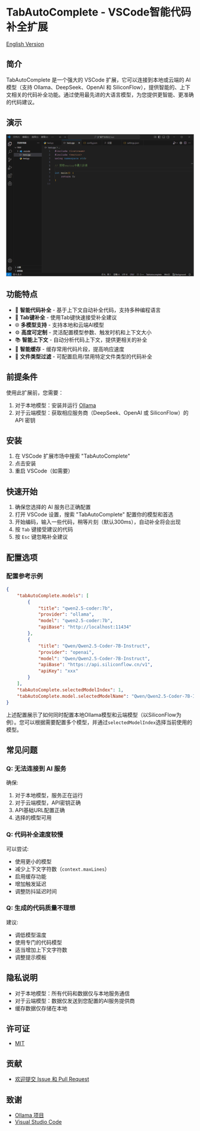 # TabAutoComplete - VSCode智能代码补全扩展

[English Version](README_EN.md)

## 简介

TabAutoComplete 是一个强大的 VSCode 扩展，它可以连接到本地或云端的 AI 模型（支持 Ollama、DeepSeek、OpenAI 和 SiliconFlow），提供智能的、上下文相关的代码补全功能。通过使用最先进的大语言模型，为您提供更智能、更准确的代码建议。

## 演示

![演示](https://raw.githubusercontent.com/JackyWongX/TabAutocomplete/main/images/show.gif)

## 功能特点

- 🚀 **智能代码补全** - 基于上下文自动补全代码，支持多种编程语言
- 🔄 **Tab键补全** - 使用Tab键快速接受补全建议
- 🌐 **多模型支持** - 支持本地和云端AI模型
- ⚙️ **高度可定制** - 灵活配置模型参数、触发时机和上下文大小
- 📚 **智能上下文** - 自动分析代码上下文，提供更相关的补全
- 💾 **智能缓存** - 缓存常用代码片段，提高响应速度
- 🎯 **文件类型过滤** - 可配置启用/禁用特定文件类型的代码补全

## 前提条件

使用此扩展前，您需要：

1. 对于本地模型：安装并运行 [Ollama](https://github.com/ollama/ollama)
2. 对于云端模型：获取相应服务商（DeepSeek、OpenAI 或 SiliconFlow）的 API 密钥

## 安装

1. 在 VSCode 扩展市场中搜索 "TabAutoComplete"
2. 点击安装
3. 重启 VSCode（如需要）

## 快速开始

1. 确保您选择的 AI 服务已正确配置
2. 打开 VSCode 设置，搜索 "TabAutoComplete" 配置你的模型和首选
3. 开始编码，输入一些代码，稍等片刻（默认300ms），自动补全将会出现
4. 按 `Tab` 键接受建议的代码
5. 按 `Esc` 键忽略补全建议

## 配置选项

### 配置参考示例

```json
{
    "tabAutoComplete.models": [
        {
            "title": "qwen2.5-coder:7b",
            "provider": "ollama",
            "model": "qwen2.5-coder:7b",
            "apiBase": "http://localhost:11434"
        },
        {
            "title": "Qwen/Qwen2.5-Coder-7B-Instruct",
            "provider": "openai",
            "model": "Qwen/Qwen2.5-Coder-7B-Instruct",
            "apiBase": "https://api.siliconflow.cn/v1",
            "apiKey": "xxx"
        }
    ],
    "tabAutoComplete.selectedModelIndex": 1,
    "tabAutoComplete.model.selectedModelName": "Qwen/Qwen2.5-Coder-7B-Instruct"
}
```

上述配置展示了如何同时配置本地Ollama模型和云端模型（以SiliconFlow为例）。您可以根据需要配置多个模型，并通过`selectedModelIndex`选择当前使用的模型。

## 常见问题

### Q: 无法连接到 AI 服务

确保:
1. 对于本地模型，服务正在运行
2. 对于云端模型，API密钥正确
3. API基础URL配置正确
4. 选择的模型可用

### Q: 代码补全速度较慢

可以尝试:
- 使用更小的模型
- 减少上下文字符数（`context.maxLines`）
- 启用缓存功能
- 增加触发延迟
- 调整防抖延迟时间

### Q: 生成的代码质量不理想

建议:
- 调低模型温度
- 使用专门的代码模型
- 适当增加上下文字符数
- 调整提示模板

## 隐私说明

- 对于本地模型：所有代码和数据仅与本地服务通信
- 对于云端模型：数据仅发送到您配置的AI服务提供商
- 缓存数据仅存储在本地

## 许可证

- [MIT](LICENSE)

## 贡献

- [欢迎提交 Issue 和 Pull Request](https://github.com/JackyWongX/TabAutocomplete)

## 致谢

- [Ollama 项目](https://github.com/ollama/ollama)
- [Visual Studio Code](https://github.com/microsoft/vscode) 